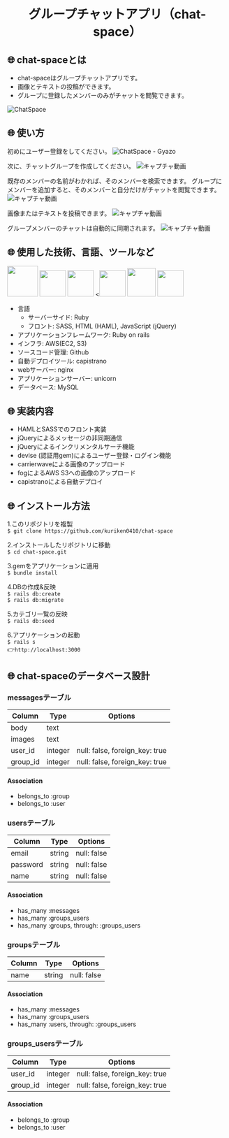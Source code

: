 <h1 align="center">グループチャットアプリ（chat-space）</h1>

## :globe_with_meridians: chat-spaceとは
- chat-spaceはグループチャットアプリです。
- 画像とテキストの投稿ができます。
- グループに登録したメンバーのみがチャットを閲覧できます。

![ChatSpace](https://gyazo.com/725d93c9a09f600d3b73124824b88470.png)

## :globe_with_meridians: 使い方
初めにユーザー登録をしてください。
![ChatSpace - Gyazo](https://gyazo.com/f539e78bed2a165f5136f8b5d09d7e26.png)

次に、チャットグループを作成してください。
![キャプチャ動画](https://gyazo.com/13d7536c2c4f033ee000178eb0546de9.gif)

既存のメンバーの名前がわかれば、そのメンバーを検索できます。
グループにメンバーを追加すると、そのメンバーと自分だけがチャットを閲覧できます。
![キャプチャ動画](https://gyazo.com/1d8516a99f4472ba895be17b7959482a.gif)

画像またはテキストを投稿できます。
![キャプチャ動画](https://gyazo.com/a5642f9659736c81588b072d9b9372a9.gif)

グループメンバーのチャットは自動的に同期されます。
![キャプチャ動画](https://gyazo.com/68d10bbaece880b07dd3e5e8fe990ecb.gif)

## :globe_with_meridians: 使用した技術、言語、ツールなど
<a><img src="https://user-images.githubusercontent.com/39142850/71774533-1ddf1780-2fb4-11ea-8560-753bed352838.png" width="70px;" /></a> <!-- rubyのロゴ -->
<a><img src="https://user-images.githubusercontent.com/39142850/71774548-731b2900-2fb4-11ea-99ba-565546c5acb4.png" height="60px;" /></a> <!-- RubyOnRailsのロゴ -->
<a><img src="https://user-images.githubusercontent.com/39142850/71774618-b32edb80-2fb5-11ea-9050-d5929a49e9a5.png" height="60px;" /></a> <!-- Hamlのロゴ -->
<a><<img src="https://user-images.githubusercontent.com/39142850/71774644-115bbe80-2fb6-11ea-822c-568eabde5228.png" height="60px" /></a> <!-- Scssのロゴ -->
<a><img src="https://user-images.githubusercontent.com/39142850/71774768-d064a980-2fb7-11ea-88ad-4562c59470ae.png" height="65px;" /></a> <!-- jQueryのロゴ -->
<a><img src="https://user-images.githubusercontent.com/39142850/71774786-37825e00-2fb8-11ea-8b90-bd652a58f1ad.png" height="60px;" /></a> <!-- AWSのロゴ -->
- 言語
    - サーバーサイド: Ruby
    - フロント: SASS, HTML (HAML), JavaScript (jQuery)
- アプリケーションフレームワーク: Ruby on rails
- インフラ: AWS(EC2, S3)
- ソースコード管理: Github
- 自動デプロイツール: capistrano
- webサーバー: nginx
- アプリケーションサーバー: unicorn
- データベース: MySQL

## :globe_with_meridians: 実装内容
- HAMLとSASSでのフロント実装
- jQueryによるメッセージの非同期通信
- jQueryによるインクリメンタルサーチ機能
- devise (認証用gem)によるユーザー登録・ログイン機能
- carrierwaveによる画像のアップロード
- fogによるAWS S3への画像のアップロード
- capistranoによる自動デプロイ

## :globe_with_meridians: インストール方法
1.このリポジトリを複製<br>
`$ git clone https://github.com/kuriken0410/chat-space`

2.インストールしたリポジトリに移動<br>
`$ cd chat-space.git`

3.gemをアプリケーションに適用<br>
`$ bundle install`<br>

4.DBの作成&反映<br>
`$ rails db:create`<br>
`$ rails db:migrate`<br>

5.カテゴリ一覧の反映<br>
`$ rails db:seed`<br>

6.アプリケーションの起動<br>
`$ rails s`<br>
:point_right:`http://localhost:3000`

## :globe_with_meridians: chat-spaceのデータベース設計
### messagesテーブル
|Column|Type|Options|
|------|----|-------|
|body|text||
|images|text||
|user_id|integer|null: false, foreign_key: true|
|group_id|integer|null: false, foreign_key: true|

#### Association
- belongs_to :group
- belongs_to :user

### usersテーブル
|Column|Type|Options|
|------|----|-------|
|email|string|null: false|
|password|string|null: false|
|name|string|null: false|

#### Association
- has_many :messages
- has_many :groups_users
- has_many :groups, through: :groups_users

### groupsテーブル
|Column|Type|Options|
|------|----|-------|
|name|string|null: false|

#### Association
- has_many :messages
- has_many :groups_users
- has_many :users, through: :groups_users

### groups_usersテーブル
|Column|Type|Options|
|------|----|-------|
|user_id|integer|null: false, foreign_key: true|
|group_id|integer|null: false, foreign_key: true|

#### Association
- belongs_to :group
- belongs_to :user

